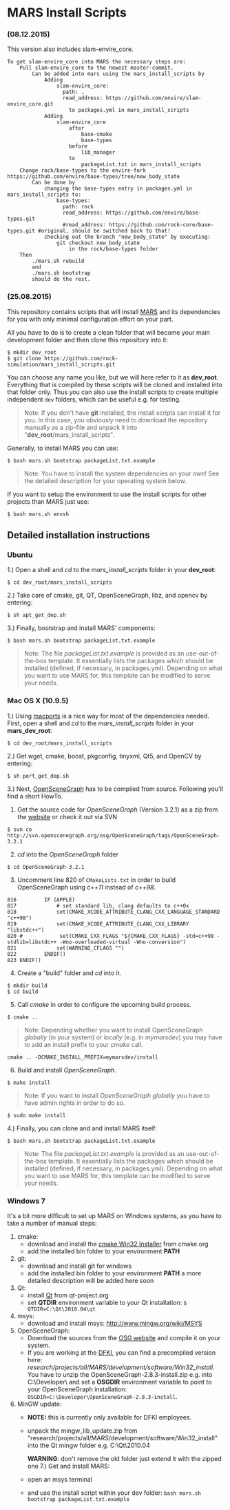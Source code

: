 MARS Install Scripts
======================

 ### (08.12.2015)

This version also includes slam-envire_core.

    To get slam-envire_core into MARS the necessary steps are:
        Pull slam-envire_core to the newest master-commit.
            Can be added into mars using the mars_install_scripts by
                Adding
                    slam-envire_core:
                      path: .
                      read_address: https://github.com/envire/slam-envire_core.git
                        to packages.yml in mars_install_scripts
                Adding
                    slam-envire_core
                        after
                            base-cmake
                            base-types
                        before
                            lib_manager
                        to
                            packageList.txt in mars_install_scripts
        Change rock/base-types to the envire-fork https://github.com/envire/base-types/tree/new_body_state
            Can be done by
                changing the base-types entry in packages.yml in mars_install_scripts to:
                    base-types:
                      path: rock
                      read_address: https://github.com/envire/base-types.git
                      #read_address: https://github.com/rock-core/base-types.git #original, should be switched back to that!
                checking out the branch "new_body_state" by executing:
                    git checkout new_body_state
                        in the rock/base-types folder
        Then
            ./mars.sh rebuild
            and
            ./mars.sh bootstrap
            should do the rest.


 ### (25.08.2015)

This repository contains scripts that will install
[MARS](http://github.com/rock-simulation/mars) and its dependencies for you
with only minimal configuration effort on your part.

All you have to do is to create a clean folder that will become your main
development folder and then clone this repository into it:

    $ mkdir dev_root
    $ git clone https://github.com/rock-simulation/mars_install_scripts.git

You can choose any name you like, but we will here refer to it as **dev_root**.
Everything that is compiled by these scripts will be cloned and installed into
that folder only. Thus you can also use the install scripts to create
multiple independent `dev` folders, which can be useful e.g. for testing.

> Note: If you don't have **git** installed, the install scripts can install
it for you. In this case, you obviously need to download the repository
manually as a zip-file and unpack it into "**dev_root**/mars_install_scripts".


Generally, to install MARS you can use:

    $ bash mars.sh bootstrap packageList.txt.example

> Note: You have to install the system dependencies on your own! See the
detailed description for your operating system below.


If you want to setup the environment to use the install scripts for other
projects than MARS just use:

    $ bash mars.sh envsh


Detailed installation instructions
-----------------------------------


### Ubuntu

1.) Open a shell and *cd* to the *mars_install_scripts* folder in your **dev_root**:

    $ cd dev_root/mars_install_scripts

2.) Take care of cmake, git, QT, OpenSceneGraph, libz, and opencv by entering:

    $ sh apt_get_dep.sh

3.) Finally, bootstrap and install MARS' components:

    $ bash mars.sh bootstrap packageList.txt.example

> Note: The file *packageList.txt.example* is provided as an use-out-of-the-box
template. It essentially lists the packages which should be installed (defined,
if necessary, in packages.yml). Depending on what you want to use MARS for,
this template can be modified to serve your needs.


### Mac OS X (10.9.5)

1.) Using [macports](http://www.macports.org) is a nice way for most of the dependencies needed. First, open a shell and *cd* to the *mars_install_scripts* folder in your **mars_dev_root**:

    $ cd dev_root/mars_install_scripts

2.) Get wget, cmake, boost, pkgconfig, tinyxml, Qt5, and OpenCV by entering:

    $ sh port_get_dep.sh

3.) Next, [OpenSceneGraph](http://www.openscenegraph.org) has to be compiled from source. Following you'll find a short HowTo.

  1. Get the source code for *OpenSceneGraph* (Version 3.2.1) as a zip from the [website](http://www.openscenegraph.org/downloads/developer_releases/OpenSceneGraph-3.2.1.zip) or check it out via SVN
  ```
  $ svn co http://svn.openscenegraph.org/osg/OpenSceneGraph/tags/OpenSceneGraph-3.2.1
  ```

  2. *cd* into the *OpenSceneGraph* folder
  ```
  $ cd OpenSceneGraph-3.2.1
  ```

  3. Uncomment line 820 of `CMakeLists.txt` in order to build OpenSceneGraph using *c++11* instead of *c++98*.
  ```
  816         IF (APPLE)
  817             # set standard lib, clang defaults to c++0x
  818             set(CMAKE_XCODE_ATTRIBUTE_CLANG_CXX_LANGUAGE_STANDARD "c++98")
  819             set(CMAKE_XCODE_ATTRIBUTE_CLANG_CXX_LIBRARY "libstdc++")
  820 #            set(CMAKE_CXX_FLAGS "${CMAKE_CXX_FLAGS} -std=c++98 -stdlib=libstdc++ -Wno-overloaded-virtual -Wno-conversion")
  821             set(WARNING_CFLAGS "")
  822         ENDIF()
  823 ENDIF()
  ```

  4. Create a "build" folder and *cd* into it.
  ```
  $ mkdir build
  $ cd build
  ```

  5. Call *cmake* in order to configure the upcoming build process.
  ```
  $ cmake ..
  ```
  > Note: Depending whether you want to install OpenSceneGraph *globally* (in your system) or *locally* (e.g. in *mymarsdev*) you may have to add an install prefix to your *cmake* call.
  ```
  cmake .. -DCMAKE_INSTALL_PREFIX=mymarsdev/install
  ```

  6. Build and install *OpenSceneGraph*.
  ```
  $ make install
  ```
  > Note: If you want to install *OpenSceneGraph* *globally* you have to have admin rights in order to do so.
  ```
  $ sudo make install
  ```

4.) Finally, you can clone and and install MARS itself:

    $ bash mars.sh bootstrap packageList.txt.example

> Note: The file *packageList.txt.example* is provided as an use-out-of-the-box template. It essentially lists the packages which should be installed (defined, if necessary, in packages.yml). Depending on what you want to use MARS for, this template can be modified to serve your needs.


### Windows 7

It's a bit more difficult to set up MARS on Windows systems, as you have to take a number of manual steps:

1. cmake:
    - download and install the [cmake Win32 Installer](http://www.cmake.org/cmake/resources/software.html) from cmake.org
    - add the installed bin folder to your environment **PATH**
2. git:
    - download and install git for windows
    - add the installed bin folder to your environment **PATH**
    a more detailed description will be added here soon
3. Qt:
    - install [Qt](http://qt-project.org) from qt-project.org
    - set **QTDIR** environment variable to your Qt installation: ```$ QTDIR=C:\Qt\2010.04\qt```
4. msys:
    - download and install msys: http://www.mingw.org/wiki/MSYS
5. OpenSceneGraph:
    - Download the sources from the [OSG website](http://www.openscenegraph.org) and compile it on your system.
    - If you are working at the [DFKI](http://robotik.dfki-bremen.de/), you can find a precompiled version here: *research/projects/all/MARS/development/software/Win32_install*.
You have to unzip the OpenSceneGraph-2.8.3-install.zip e.g. into C:\Developer\ and set a **OSGDIR** environment variable to point to your OpenSceneGraph installation: ```OSGDIR=C:\Developer\OpenSceneGraph-2.8.3-install```.
6. MinGW update:
    - **NOTE:** this is currently only available for DFKI employees.
    - unpack the mingw_lib_update.zip from "research/projects/all/MARS/development/software/Win32_install" into the Qt mingw folder e.g. C:\Qt\2010.04

      **WARNING**: don't remove the old folder just extend it with the zipped one
7.) Get and install MARS:
    - open an msys terminal
    - and use the install script within your dev folder: ```bash mars.sh bootstrap packageList.txt.example```
